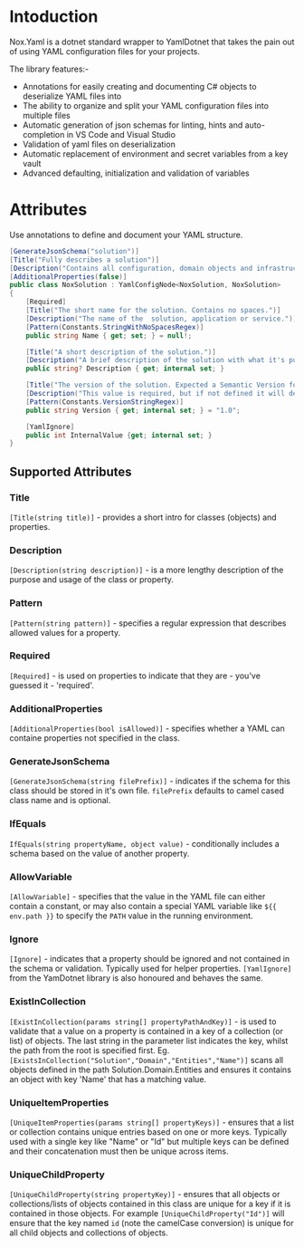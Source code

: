 # Intoduction

Nox.Yaml is a dotnet standard wrapper to YamlDotnet that takes the pain out of using YAML configuration files for your projects.

The library features:-

- Annotations for easily creating and documenting C# objects to deserialize YAML files into
- The ability to organize and split your YAML configuration files into multiple files
- Automatic generation of json schemas for linting, hints and auto-completion in VS Code and Visual Studio
- Validation of yaml files on deserialization
- Automatic replacement of environment and secret variables from a key vault
- Advanced defaulting, initialization and validation of variables

# Attributes

Use annotations to define and document your YAML structure.

``` csharp
[GenerateJsonSchema("solution")]
[Title("Fully describes a solution")]
[Description("Contains all configuration, domain objects and infrastructure declarations that defines a solution.")]
[AdditionalProperties(false)]
public class NoxSolution : YamlConfigNode<NoxSolution, NoxSolution>
{
    [Required]
    [Title("The short name for the solution. Contains no spaces.")]
    [Description("The name of the  solution, application or service.")]
    [Pattern(Constants.StringWithNoSpacesRegex)]
    public string Name { get; set; } = null!;

    [Title("A short description of the solution.")]
    [Description("A brief description of the solution with what it's purpose or goals are.")]
    public string? Description { get; internal set; }

    [Title("The version of the solution. Expected a Semantic Version format.")]
    [Description("This value is required, but if not defined it will default to '1.0'.")]
    [Pattern(Constants.VersionStringRegex)]
    public string Version { get; internal set; } = "1.0";

    [YamlIgnore]
    public int InternalValue {get; internal set; }
}
```

## Supported Attributes

### Title
`[Title(string title)]` - provides a short intro for classes (objects) and properties.

### Description
`[Description(string description)]` - is a more lengthy description of the purpose and usage of the class or property.

### Pattern
`[Pattern(string pattern)]` - specifies a regular expression that describes allowed values for a property.

### Required
`[Required]` - is used on properties to indicate that they are - you've guessed it - 'required'.

### AdditionalProperties
`[AdditionalProperties(bool isAllowed)]` - specifies whether a YAML can containe properties not specified in the class.

### GenerateJsonSchema
`[GenerateJsonSchema(string filePrefix)]` - indicates if the schema for this class should be stored in it's own file. `filePrefix` defaults to camel cased class name and is optional.

### IfEquals
`IfEquals(string propertyName, object value)` - conditionally includes a schema based on the value of another property.

### AllowVariable
`[AllowVariable]` - specifies that the value in the YAML file can either contain a constant, or may also contain a special YAML variable like `${{ env.path }}` to specify the `PATH` value in the running environment.

### Ignore
`[Ignore]` - indicates that a property should be ignored and not contained in the schema or validation. Typically used for helper properties. `[YamlIgnore]` from the YamDotnet library is also honoured and behaves the same.

### ExistInCollection
`[ExistInCollection(params string[] propertyPathAndKey)]` - is used to validate that a value on a property is contained in a key of a collection (or list) of objects. The last string in the parameter list indicates the key, whilst the path from the root is specified first. Eg. `[ExistsInCollection("Solution","Domain","Entities","Name")]` scans all objects defined in the path Solution.Domain.Entities and ensures it contains an object with key 'Name' that has a matching value.

### UniqueItemProperties
`[UniqueItemProperties(params string[] propertyKeys)]` - ensures that a list or collection contains unique entries based on one or more keys. Typically used with a single key like "Name" or "Id" but multiple keys can be defined and their concatenation must then be unique across items.

### UniqueChildProperty
`[UniqueChildProperty(string propertyKey)]` - ensures that all objects or collections/lists of objects contained in this class are unique for a key if it is contained in those objects. For example `[UniqueChildProperty("Id")]` will ensure that the key named `id` (note the camelCase conversion) is unique for all child objects and collections of objects.